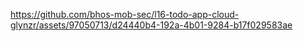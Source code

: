 

https://github.com/bhos-mob-sec/l16-todo-app-cloud-glynzr/assets/97050713/d24440b4-192a-4b01-9284-b17f029583ae

